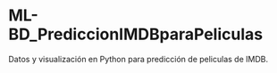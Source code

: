 # ML-BD_PrediccionIMDBparaPeliculas
Datos y visualización en Python para predicción de peliculas de IMDB.
